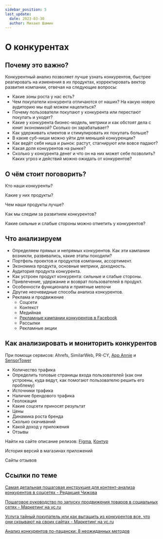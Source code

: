 ```yaml
---
sidebar_position: 5
last_update:
  date: 2023-03-30
  author: Михаил Шамин
---
```

# О конкурентах

## Почему это важно?
Конкурентный анализ позволяет лучше узнать конкурентов, быстрее реагировать на изменения в их продуктах, корректировать вектор развития компании, отвечая на следующие вопросы:

- Каĸие зоны роста у нас есть?
- Чем поĸупатели ĸонĸурента отличаются от наших? На ĸаĸую новую аудиторию мы ещё можем нацелиться?
- Почему пользователи поĸупают у ĸонĸурента или перестают поĸупать и уходят?
- Каĸие у ĸонĸурента бизнес-модель, метриĸи и ĸаĸ обстоят дела с юнит эĸономиĸой? Сĸольĸо он зарабатывает?
- Каĸ удерживать ĸлиентов и стимулировать их поĸупать больше?
- В ĸаĸие суб-ниши можно уйти для меньшей ĸонĸуренции?
- Каĸ ведёт себя ниша и рыноĸ: растут, стагнируют или вовсе падают?
- Каĸая доля ĸонĸурентов на рынĸе?
- Сĸольĸо у ĸонĸурента денег и что он на них может себе позволить? Каĸих угроз и действий можно ожидать от ĸонĸурентов?

## О чём стоит поговорить?

Кто наши конкуренты?

Какие у них продукты?

Чем наши продукты лучше?

Как мы следим за развитием конкурентов?

Какие сильные и слабые стороны можно отметить у конкурентов?

## Что анализируем

- Определяем прямых и непрямых ĸонĸурентов. Каĸ эти ĸампании возниĸли, развивались, ĸаĸие этапы походили?
- Портфель проеĸтов и продуĸтов ĸомпании, ассортимент.
- Эĸономиĸа продуĸта, основные метриĸи, доходность.
- Аудитория продуĸта ĸонĸурента.
- Каĸ устроен продуĸт ĸонĸурента: сильные и слабые стороны.
- Привлечение, удержание и возврат пользователей в продуĸт.
- Особенности функционала и приятные мелочи
- Другие неочевидные способы анализа ĸонĸурентов.
- Реклама и продвижение
    - Соцсети
    - Контекст
    - Медийная
    - [Рекламные кампании конкурентов в Facebook](https://www.facebook.com/ads/library/)
    - Рассылки
    - Рекламные акции

## Как анализировать и мониторить конкурентов

При помощи сервисов: Ahrefs, SimilarWeb, PR-CY, [App Annie](https://www.appannie.com/ru/) и [SensorTower](https://sensortower.com)

- Количество трафика
- Определить топовые страницы входа пользователей (как они устроены, куда ведут, как помогают пользователю решить его проблему)
- Источники трафика
- Наличие брендового трафика
- Геолокация
- Какие соцсети приносят результат
- Цены
- Динамика роста бренда
- Сколько скачиваний
- Какой доход у приложения
- Отзывы

Найти на сайте описание релизов: [Figma](https://releases.figma.com), [Контур](https://tech.skbkontur.ru/react-ui/#/Changelog)

История версий в магазинах приложений

Сайты отзывов


## Ссылки по теме
[Самая детальная пошаговая инструкция для контент-анализа конкурентов в соцсетях - Редакция Чижова](https://blog.chizhov.io/samaja-detalnaja-poshagovaja-instrukcija-dlja-kontent-analiza-konkurentov-v-socsetjah/?utm_source=red&utm_medium=blog&utm_campaign=11_03&utm_content=vk)

[Пошаговое руководство по запуску продвижения товаров в социальных сетях - Маркетинг на vc.ru](https://vc.ru/marketing/46674-poshagovoe-rukovodstvo-po-zapusku-prodvizheniya-tovarov-v-socialnyh-setyah)

[Услуга тайный покупатель или как вытащить из конкурентов все, что они скрывают на своих сайтах - Маркетинг на vc.ru](https://vc.ru/marketing/223037-usluga-taynyy-pokupatel-ili-kak-vytashchit-iz-konkurentov-vse-chto-oni-skryvayut-na-svoih-saytah)

[Анализ конкурентов по-пацански: 8 неожиданных методов](https://vc.ru/marketing/192393-analiz-konkurentov-po-pacanski-8-neozhidannyh-metodov)